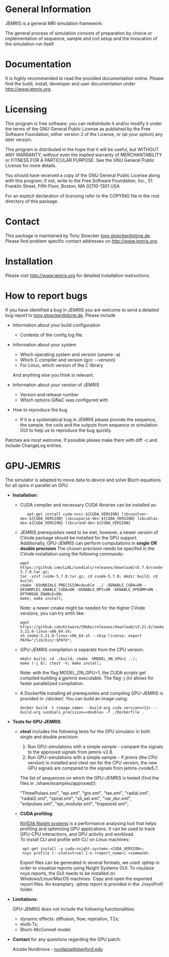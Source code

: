 General Information
===================

JEMRIS is a general MRI simulation framework.

The general process of simulation consists of preparation by choice or
implementation of sequence, sample and coil setup and the invocation
of the simulation run itself.  


Documentation
=============

It is _highly_ recommended to read the provided documentation online.
Please find the build, install, developer and user documentation under
http://www.jemris.org.


Licensing
=========

This program is free software; you can redistribute it and/or modify
it under the terms of the GNU General Public License as published by
the Free Software Foundation; either version 2 of the License, or
(at your option) any later version.

This program is distributed in the hope that it will be useful,
but WITHOUT ANY WARRANTY; without even the implied warranty of
MERCHANTABILITY or FITNESS FOR A PARTICULAR PURPOSE.  See the
GNU General Public License for more details.

You should have received a copy of the GNU General Public License
along with this program; if not, write to the Free Software
Foundation, Inc., 51 Franklin Street, Fifth Floor, Boston, MA 
02110-1301  USA

For an explicit declaration of licensing refer to the COPYING file in
the root directory of this package.


Contact
=======

This package is maintained by Tony Stoecker <tony.stoecker@dzne.de>.
Please find problem specific contact addresses on http://www.jemris.org.


Installation
============

Please visit http://www.jemris.org for detailed installation instructions.


How to report bugs
==================

If you have identified a bug in JEMRIS you are welcome to send a detailed
bug report to <tony.stoecker@dzne.de>. Please include

* Information about your build configuration

   - Contents of the config.log file.

* Information about your system

   - Which operating system and version (uname -a)
   - Which C compiler and version (gcc --version)
   - For Linux, which version of the C library

  And anything else you think is relevant.

* Information about your version of JEMRIS

   - Version and release number
   - Which options GiNaC was configured with

* How to reproduce the bug

   - If it is a systematical bug in JEMRIS please provide the
     sequence, the sample, the coils and the outputs from sequence or
     simulation GUI to help us to reproduce the bug quickly.

Patches are most welcome.  If possible please make them with diff -c and
include ChangeLog entries.

GPU-JEMRIS
==========
The simulator is adapted to move data to device and solve Bloch equations for all spins in parallel on GPU.

* **Installation**:

   - CUDA compiler and necessary CUDA libraries can be installed as:

		    apt-get install cuda-nvcc-${CUDA_VERSION} libcusolver-dev-${CUDA_VERSION} libcusparse-dev-${CUDA_VERSION} libcublas-dev-${CUDA_VERSION} libcurand-dev-${CUDA_VERSION} 

   - JEMRIS prerequisites need to be met, however, a newer version of CVode package should be installed for the GPU support. 
   	 Additionally, GPU-JEMRIS can perform computations in **single OR double precision** The chosen precision needs be specifed in the CVode installation using the following commands:

 		
		 wget https://github.com/LLNL/sundials/releases/download/v5.7.0/cvode-5.7.0.tar.gz;
		 tar -xzvf cvode-5.7.0.tar.gz; cd cvode-5.7.0; mkdir build; cd build;
		 cmake -DSUNDIALS_PRECISION=double ../ -DENABLE_CUDA=ON -DEXAMPLES_ENABLE_CUDA=ON -DENABLE_MPI=ON -DENABLE_OPENMP=ON -DPTHREAD_ENABLE=ON;
		 make; make install;

		Note: a newer cmake might be needed for the higher CVode versions, you can try smth like:
				
		 wget https://github.com/Kitware/CMake/releases/download/v3.21.6/cmake-3.21.6-linux-x86_64.sh;
		 sh cmake-3.21.6-linux-x86_64.sh --skip-license; export PATH="/lib/bin/:$PATH";

   - GPU-JEMRIS compilation is separate from the CPU version:

	     mkdir build; cd ./build; cmake -DMODEL_ON_GPU=1 ../;
	     make (-j 8); ctest -V; make install;
		
		Note: with the flag MODEL_ON_GPU=1, the CUDA scripts get compiled building a *gjemris* executable. The flag *-j (n)* allows for faster parallelized compilation. 
 
   - A Dockerfile installing all prerequisites and compiling GPU-JEMRIS is provided in ./docker/. You can build an image using:
	
		 docker build -t <image_name> --build-arg cuda_version=<12> --build-arg sundials_precision=<double> -f ./Dockerfile .


* **Tests for GPU-JEMRIS**:

   - **ctest** includes the following tests for the GPU simulator in both single and double precision:
		1. Run GPU-simulations with a simple sample - compare the signals to the approved signals from jemris-v2.8.
		2. Run GPU-simulations with a simple sample - if *jemris* (the CPU version) is installed and ctest ran for the CPU version, the new GPU signals are compared to the signals from jemris-cvode5.7.

		The list of sequences on which the GPU-JEMRIS is tested (find the files in ./share/examples/approved/):
			
		"ThreePulses.xml", "epi.xml", "gre.xml", "tse.xml", "radial.xml", "radial2.xml", "spiral.xml", "sli_sel.xml", "var_dur.xml", "extpulses.xml", "epi_modular.xml", "trapezoid.xml"; 


   - **CUDA profiling**: 
	
		[NVIDIA Nsight systems](https://docs.nvidia.com/nsight-systems/UserGuide/index.html) is a performance analysing tool that helps profiling and optimizing GPU applications. It can be used to track GPU-CPU interactions, and GPU activity and workload.		     
		To install CLI and profile with CLI on Linux machines:
		  
		  apt-get install -y cuda-nsight-systems-<CUDA_VERSION>;
   		  nsys profile [--stats=true] [-o <report_name>] <command>
		Export files can be generated in several formats, we used .qdrep in order to visualize reports using Nsight Systems GUI.
     	To visulaize nsys reports, the GUI needs to be installed on Windows/Linux/MacOS machines. Copy and open the exported report files. An examplary .qdrep report is provided in the ./nsysProf/ folder.

* **Limitations**: 
	
	GPU-JEMRIS does not include the following functionalities:
	- dynamic effects: diffusion, flow, repiration, T2s;
	- multi-Tx;
	- Bloch-McConnell model.

* **Contact** for any questions regarding the GPU patch:
	
	Aizada Nurdinova - [nurdaiza@stanford.edu](nurdaiza@stanford.edu)
